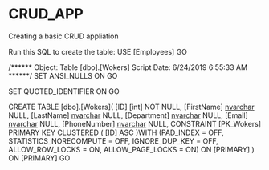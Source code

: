# CRUD_APP
Creating a basic CRUD appliation

Run this SQL to create the table:
USE [Employees]
GO

/****** Object:  Table [dbo].[Wokers]    Script Date: 6/24/2019 6:55:33 AM ******/
SET ANSI_NULLS ON
GO

SET QUOTED_IDENTIFIER ON
GO

CREATE TABLE [dbo].[Wokers](
	[ID] [int] NOT NULL,
	[FirstName] [nvarchar](50) NULL,
	[LastName] [nvarchar](50) NULL,
	[Department] [nvarchar](50) NULL,
	[Email] [nvarchar](50) NULL,
	[PhoneNumber] [nvarchar](50) NULL,
 CONSTRAINT [PK_Wokers] PRIMARY KEY CLUSTERED 
(
	[ID] ASC
)WITH (PAD_INDEX = OFF, STATISTICS_NORECOMPUTE = OFF, IGNORE_DUP_KEY = OFF, ALLOW_ROW_LOCKS = ON, ALLOW_PAGE_LOCKS = ON) ON [PRIMARY]
) ON [PRIMARY]
GO



